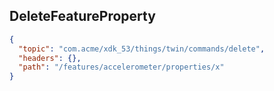 ## DeleteFeatureProperty

```json
{
  "topic": "com.acme/xdk_53/things/twin/commands/delete",
  "headers": {},
  "path": "/features/accelerometer/properties/x"
}
```
